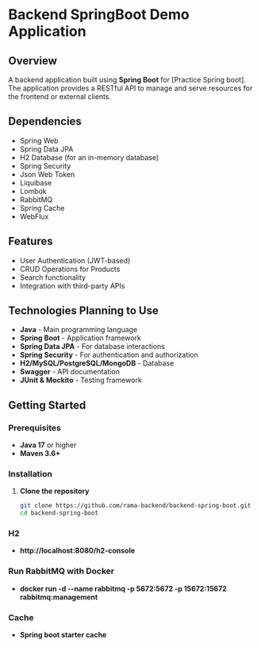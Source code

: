 # Backend SpringBoot Demo Application

## Overview
A backend application built using **Spring Boot** for [Practice Spring boot]. The application provides a RESTful API to manage and serve resources for the frontend or external clients.

## Dependencies
- Spring Web
- Spring Data JPA
- H2 Database (for an in-memory database)
- Spring Security
- Json Web Token
- Liquibase
- Lombok
- RabbitMQ
- Spring Cache
- WebFlux

## Features
- User Authentication (JWT-based)
- CRUD Operations for Products
- Search functionality
- Integration with third-party APIs

## Technologies Planning to Use
- **Java** - Main programming language
- **Spring Boot** - Application framework
- **Spring Data JPA** - For database interactions
- **Spring Security** - For authentication and authorization
- **H2/MySQL/PostgreSQL/MongoDB** - Database
- **Swagger** - API documentation
- **JUnit & Mockito** - Testing framework

## Getting Started

### Prerequisites
- **Java 17** or higher
- **Maven 3.6+**

### Installation

1. **Clone the repository**
   ```bash
   git clone https://github.com/rama-backend/backend-spring-boot.git
   cd backend-spring-boot

### H2
- **http://localhost:8080/h2-console**

### Run RabbitMQ with Docker
- **docker run -d --name rabbitmq -p 5672:5672 -p 15672:15672 rabbitmq:management**
   
### Cache
- **Spring boot starter cache**

